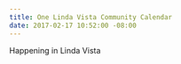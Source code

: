 ```yaml
---
title: One Linda Vista Community Calendar
date: 2017-02-17 10:52:00 -08:00
---
```


Happening in Linda Vista